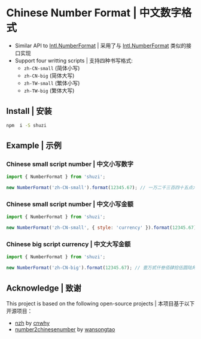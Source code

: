 # Chinese Number Format | 中文数字格式

- Similar API to [Intl.NumberFormat] | 采用了与 [Intl.NumberFormat] 类似的接口实现
- Support four writting scripts | 支持四种书写格式:
  - `zh-CN-small` (简体小写)
  - `zh-CN-big` (简体大写)
  - `zh-TW-small` (繁体小写)
  - `zh-TW-big` (繁体大写)

## Install | 安装

```bash
npm  i -S shuzi
```

## Example | 示例

### Chinese small script number | 中文小写数字

```js
import { NumberFormat } from 'shuzi';

new NumberFormat('zh-CN-small').format(12345.67); // 一万二千三百四十五点六七
```

### Chinese small script number | 中文小写金额

```js
import { NumberFormat } from 'shuzi';

new NumberFormat('zh-CN-small', { style: 'currency' }).format(12345.67); // 一万二千三百四十五元六角七分
```

### Chinese big script currency | 中文大写金额

```js
import { NumberFormat } from 'shuzi';

new NumberFormat('zh-CN-big').format(12345.67); // 壹万贰仟叁佰肆拾伍圆陆角柒分
```

## Acknowledge | 致谢

This project is based on the following open-source projects | 本项目基于以下开源项目：

- [nzh](https://github.com/cnwhy/nzh) by [cnwhy](https://github.com/cnwhy)
- [number2chinesenumber](https://github.com/wansongtao/chinese-number) by [wansongtao](https://github.com/wansongtao)

[Intl.NumberFormat]: https://developer.mozilla.org/docs/Web/JavaScript/Reference/Global_Objects/Intl/NumberFormat
